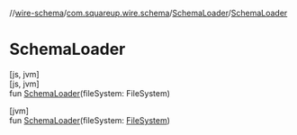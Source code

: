 //[wire-schema](../../../index.md)/[com.squareup.wire.schema](../index.md)/[SchemaLoader](index.md)/[SchemaLoader](-schema-loader.md)

# SchemaLoader

[js, jvm]\
[js, jvm]\
fun [SchemaLoader](-schema-loader.md)(fileSystem: FileSystem)

[jvm]\
fun [SchemaLoader](-schema-loader.md)(fileSystem: [FileSystem](https://docs.oracle.com/javase/8/docs/api/java/nio/file/FileSystem.html))

